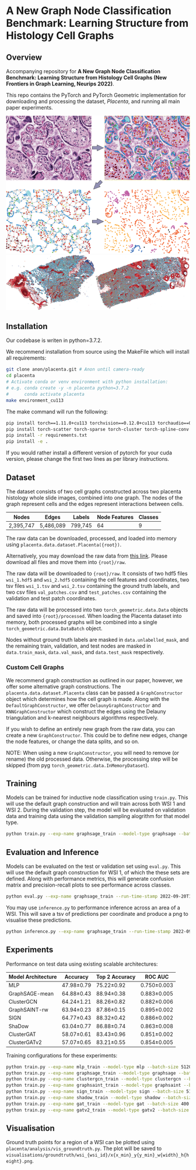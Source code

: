 # A New Graph Node Classification Benchmark: Learning Structure from Histology Cell Graphs

## Overview

Accompanying repository for **A New Graph Node Classification Benchmark: 
Learning Structure from Histology Cell Graphs 
(New Frontiers in Graph Learning, Neurips 2022)**. 

This repo contains the PyTorch and PyTorch Geometric implementation for downloading 
and processing the dataset, *Placenta*, and running all main paper experiments.

![From Histology Image To Graphs](readme_imgs/zoomed_graphs.png)
![Input WSI Cell Graphs](readme_imgs/cell_graphs.png)

## Installation

Our codebase is writen in python=3.7.2. 

We recommend installation from source using the MakeFile which will install all 
requirements:
```bash
git clone anon/placenta.git # Anon until camera-ready
cd placenta
# Activate conda or venv environment with python installation:
# e.g. conda create -y -n placenta python=3.7.2
#      conda activate placenta
make environment_cu113
```
The make command will run the following:

```bash
pip install torch==1.11.0+cu113 torchvision==0.12.0+cu113 torchaudio==0.11.0 --extra-index-url https://download.pytorch.org/whl/cu113
pip install torch-scatter torch-sparse torch-cluster torch-spline-conv torch-geometric -f https://data.pyg.org/whl/torch-1.11.0+cu113.html
pip install -r requirements.txt
pip install -e .
```
If you would rather install a different version of pytorch for your cuda version, 
please change the first two lines as per library instructions.

## Dataset

The dataset consists of two cell graphs constructed across two placenta histology
whole slide images, combined into one graph. The nodes of the graph represent cells 
and the edges represent interactions between cells. 

| Nodes     | Edges     | Labels  | Node Features | Classes |
|-----------|-----------|---------|---------------|---------|
| 2,395,747 | 5,486,089 | 799,745 | 64            | 9       |

The raw data can be downloaded, processed, and 
loaded into memory using `placenta.data.dataset.Placenta({root})`. 

Alternatively, you may download the raw data from 
[this link](https://drive.google.com/drive/folders/1DyDf4BHlMUE_MP8QfiO0Pvb0nTQxigj5?usp=share_link). 
Please download all files and move them into `{root}/raw`.

The raw data will be downloaded to `{root}/raw`. It consists of two hdf5 files 
`wsi_1.hdf5` and `wsi_2.hdf5` containing the cell features and coordinates, 
two tsv files `wsi_1.tsv` and `wsi_2.tsv` containing the ground truth labels, 
and two csv files `val_patches.csv` and `test_patches.csv` containing the validation 
and test patch coordinates.

The raw data will be processed into two `torch_geometric.data.Data` objects and saved
into `{root}/processed`. When loading the Placenta dataset into memory, both processed 
graphs will be combined into a single `torch_geometric.data.DataBatch` object.

Nodes without ground truth labels are masked in `data.unlabelled_mask`, and the 
remaining train, validation, and test nodes are masked in `data.train_mask`, 
`data.val_mask`, and `data.test_mask` respectively.

### Custom Cell Graphs

We recommend graph construction as outlined in our paper, however, we offer some
alternative graph constructions. The `placenta.data.dataset.Placenta` class can be 
passed a `GraphConstructor` object which determines how the cell graph is made. 
Along with the `DefaultGraphConstructor`, we offer `DelaunyGraphConstructor` and 
`KNNGraphConstructor` which construct the edges using the Delauny triangulation and 
k-nearest neighbours algorithms respectively.

If you wish to define an entirely new graph from the raw data, you can create a
new `GraphConstructor`. This could be to define new edges, change the node features,
or change the data splits, and so on. 

NOTE: When using a new `GraphConstructor`, you will need to remove (or rename) the old 
processed data. Otherwise, the processing step will be skipped 
(from pyg `torch_geometric.data.InMemoryDataset`).

## Training

Models can be trained for inductive node classification using `train.py`. This will
use the default graph construction and will train across both WSI 1 and WSI 2. During
the validation step, the model will be evaluated on validation data and training data
using the validation sampling alogrithm for that model type.

```bash
python train.py --exp-name graphsage_train --model-type graphsage --batch-size 32000 --num-neighbours 10 --layers 12
```

## Evaluation and Inference

Models can be evaluated on the test or validation set using `eval.py`. This will use the 
default graph construction for WSI 1, of which the these sets are defined. Along with
performance metrics, this will generate confusion matrix and precision-recall 
plots to see performance across classes.

```bash
python eval.py --exp-name graphsage_train --run-time-stamp 2022-09-20T16-00-53 --model-name 400_graph_model.pt --model-type graphsage --use-test-set
```

You may use `inference.py` to performance inference across an area of a WSI. This
will save a tsv of predictions per coordinate and produce a png to visualise these 
predictions.

```bash
python inference.py --exp-name graphsage_train --run-time-stamp 2022-09-20T16-00-53 --model-name 400_graph_model.pt --model-type graphsage --wsi-id 1 --x-min 93481 --y-min 8540 --width 5000 --height 5000
```

## Experiments

Performance on test data using existing scalable architectures:

| Model Architecture | Accuracy   | Top 2 Accuracy | ROC AUC     |
|--------------------|------------|----------------|-------------|
| MLP                | 47.98±0.79 | 75.22±0.92     | 0.750±0.003 |
| GraphSAGE-mean     | 64.88±0.43 | 88.94±0.38     | 0.883±0.005 |
| ClusterGCN         | 64.24±1.21 | 88.26±0.82     | 0.882±0.006 |
| GraphSAINT-rw      | 63.94±0.23 | 87.86±0.15     | 0.895±0.002 |
| SIGN               | 64.77±0.43 | 88.32±0.42     | 0.886±0.002 |
| ShaDow             | 63.04±0.77 | 86.88±0.74     | 0.863±0.008 |
| ClusterGAT         | 58.07±0.61 | 83.43±0.96     | 0.851±0.002 |
| ClusterGATv2       | 57.07±0.65 | 83.21±0.55     | 0.854±0.005 |


Training configurations for these experiments:

```bash
python train.py --exp-name mlp_train --model-type mlp --batch-size 51200 --num-neighbours 0
python train.py --exp-name graphsage_train --model-type graphsage --batch-size 32000 --num-neighbours 10 --layers 12
python train.py --exp-name clustergcn_train --model-type clustergcn --batch-size 200 --num-neighbours 400
python train.py --exp-name graphsaint_train --model-type graphsaint --batch-size 32000 --num-neighbours 500
python train.py --exp-name sign_train --model-type sign --batch-size 51200 --num-neighbours 10
python train.py --exp-name shadow_train --model-type shadow --batch-size 4000 --num-neighbours 5 --layers 8
python train.py --exp-name gat_train --model-type gat --batch-size 400 --num-neighbours 400 --layers 2 --dropout 0.25
python train.py --exp-name gatv2_train --model-type gatv2 --batch-size 200 --num-neighbours 400 --layers 2 --dropout 0.25
```

## Visualisation

Ground truth points for a region of a WSI can be plotted using 
`placenta/analysis/vis_groundtruth.py`. The plot will be saved to 
`visualisations/groundtruth/wsi_{wsi_id}/x{x_min}_y{y_min}_w{width}_h{height}.png`.
